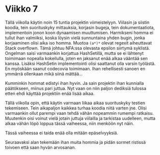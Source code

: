 
# Viikko 7

Tällä viikolla käytin noin 15 tuntia projektin viimeistelyyn. Viilasin ja siistin koodia, tein suorituskyky mittauksia, korjasin bugeja, tein dokumentaatiota, implementoin jonon koon dynaamisen muuttumisen. Harmikseni homma ei tullut ihan valmiiksi, koska löysin vielä sunnuntaina yhden bugin, jonka korjaaminen olisi aika iso homma. Muotoa `(a*)*` olevat regexit aiheuttavat Stack overflown. Tämä johtuu NFA:ssa olevasta epsilon siirtymä syklistä. Ongelman saisi varmaankin korjattua HashSetillä, mutta se ei lähtenyt toimimaan nopealla kokeilulla, joten en jaksanut enää alkaa vääntää sen kanssa. Lisäksi HashSetin implementointi olisi saattanut olla varsin työlästä. En myöskään saanut codecovia toimimaan. Ihan rehellisesti sanoen en ymmärrä ollenkaan mikä siinä mättää... 

Kumminkin hommat edistyi ihan hyvin. Ja sain projektin ihan kunnialla päätökseen, miinus pari juttua. Nyt vaan on niin paljon dediksiä tulossa etten ehdi käyttää projektiin enää lisää aikaa.

Tällä viikolla opin, että käytin varmaan liikaa aikaa suorituskyky testien tekemiseen. Tein aikapaljon kaikkea turhaa koodia niitä varten jne. Olisi varmaankin ollut parempi vaan tehdä vähän nopeammin rumempi ratkaisu. Muutenkin oisi voinut vielä jotain juttuja viilailla ja tarkistaa uudelleen, mutta alkaa vähän löpö loppua tässä vaiheessa, niin menköön nyt näin.

Tässä vaiheessa ei taida enää olla mitään epäselvyyksiä. 

Seuraavaksi alan tekemään ihan muita hommia ja pidän sormet ristissä toivoen että saan hyvän arvosanan. 
